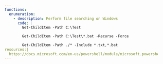 ```yaml
---
functions:
  enumeration:
    - description: Perform file searching on Windows
      code: |
        Get-ChildItem -Path C:\Test

        Get-ChildItem -Path C:\Test\*.bat -Recurse -Force

        Get-ChildItem -Path ./* -Include *.txt,*.bat
resources:|
  https://docs.microsoft.com/en-us/powershell/module/microsoft.powershell.management/get-childitem?view=powershell-7
---
```

